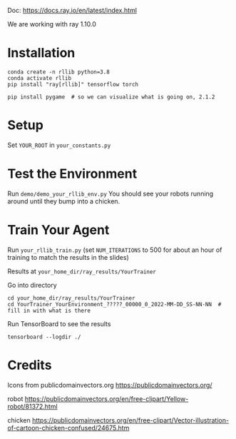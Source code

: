 Doc: https://docs.ray.io/en/latest/index.html

We are working with ray 1.10.0

# Installation
```
conda create -n rllib python=3.8
conda activate rllib
pip install "ray[rllib]" tensorflow torch

pip install pygame  # so we can visualize what is going on, 2.1.2
```
# Setup
Set `YOUR_ROOT` in `your_constants.py`

# Test the Environment
Run `demo/demo_your_rllib_env.py`
You should see your robots running around until they bump into a chicken.

# Train Your Agent
Run `your_rllib_train.py` 
(set `NUM_ITERATIONS` to 500 for about an hour of training to match the results in the slides)

Results at `your_home_dir/ray_results/YourTrainer`

Go into directory
```
cd your_home_dir/ray_results/YourTrainer
cd YourTrainer_YourEnvironment_?????_00000_0_2022-MM-DD_SS-NN-NN  # fill in with what is there
```

Run TensorBoard to see the results
```
tensorboard --logdir ./  
```

# Credits
Icons from publicdomainvectors.org https://publicdomainvectors.org/  

robot https://publicdomainvectors.org/en/free-clipart/Yellow-robot/81372.html

chicken https://publicdomainvectors.org/en/free-clipart/Vector-illustration-of-cartoon-chicken-confused/24675.htm